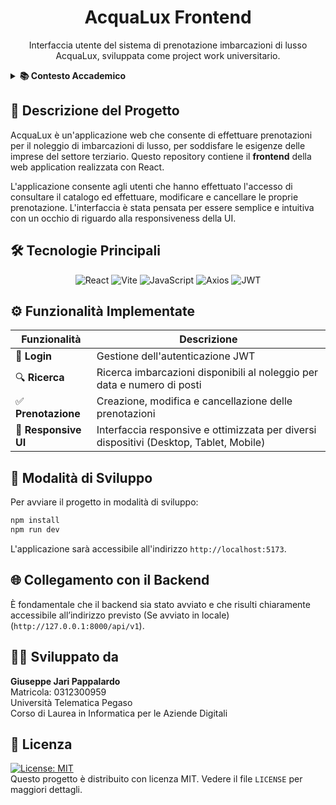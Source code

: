 <div align="center">

# AcquaLux Frontend

Interfaccia utente del sistema di prenotazione imbarcazioni di lusso AcquaLux, sviluppata come project work universitario.

</div>

<details>
<summary><strong>📚 Contesto Accademico</strong></summary>

|                                      |                                                                                                             |
|--------------------------------------|-------------------------------------------------------------------------------------------------------------|
| **Università**                       | Università Telematica Pegaso                                                                                |
| **Corso di Studio**                  | Informatica per le Aziende Digitali (L-31)                                                                  |
| **Settori Scientifico-Disciplinari** | • Informatica (INF/01)<br>• Ingegneria Economico-Gestionale (ING-IND/35)                                    |
| **Tema**                             | 1 - La digitalizzazione dell'impresa                                                                        |
| **Traccia**                          | 1.4 - Sviluppo di una pagina web per un servizio di prenotazione online di un'impresa del settore terziario |
| **CFU**                              | 3                                                                                                           |

</details>

## 📝 Descrizione del Progetto

AcquaLux è un'applicazione web che consente di effettuare prenotazioni per il noleggio di imbarcazioni di lusso, per soddisfare le esigenze delle imprese del settore terziario. Questo repository contiene il **frontend** della web application realizzata con React.

L'applicazione consente agli utenti che hanno effettuato l'accesso di consultare il catalogo ed effettuare, modificare e cancellare le proprie prenotazione. L'interfaccia è stata pensata per essere semplice e intuitiva con un occhio di riguardo alla responsiveness della UI.
## 🛠️ Tecnologie Principali

<div align="center">

![React](https://img.shields.io/badge/React-20232A?style=for-the-badge&logo=react&logoColor=61DAFB)
![Vite](https://img.shields.io/badge/Vite-646CFF?style=for-the-badge&logo=vite&logoColor=FFD62E)
![JavaScript](https://img.shields.io/badge/JavaScript-F7DF1E?style=for-the-badge&logo=javascript&logoColor=black)
![Axios](https://img.shields.io/badge/Axios-5A29E4?style=for-the-badge)
![JWT](https://img.shields.io/badge/JWT-black?style=for-the-badge&logo=JSON%20web%20tokens)

</div>

## ⚙️ Funzionalità Implementate

<div align="center">

| Funzionalità        | Descrizione                                                                            |
|---------------------|----------------------------------------------------------------------------------------|
| 🔐 **Login**    | Gestione dell'autenticazione JWT                                                       |
| 🔍 **Ricerca**       | Ricerca imbarcazioni disponibili al noleggio per data e numero di posti                |
| ✅ **Prenotazione**   | Creazione, modifica e cancellazione delle prenotazioni                                 |
| 📱 **Responsive UI**  | Interfaccia responsive e ottimizzata per diversi dispositivi (Desktop, Tablet, Mobile) |

</div>

## 🧪 Modalità di Sviluppo

Per avviare il progetto in modalità di sviluppo:

```bash
npm install
npm run dev
```

L'applicazione sarà accessibile all'indirizzo `http://localhost:5173`.

## 🌐 Collegamento con il Backend
È fondamentale che il backend sia stato avviato e che risulti chiaramente accessibile all’indirizzo previsto (Se avviato in locale) (`http://127.0.0.1:8000/api/v1`).

## 👨‍💻 Sviluppato da

**Giuseppe Jari Pappalardo**  
Matricola: 0312300959  
Università Telematica Pegaso  
Corso di Laurea in Informatica per le Aziende Digitali

## 📄 Licenza

[![License: MIT](https://img.shields.io/badge/License-MIT-yellow.svg)](https://opensource.org/licenses/MIT)  
Questo progetto è distribuito con licenza MIT. Vedere il file `LICENSE` per maggiori dettagli.